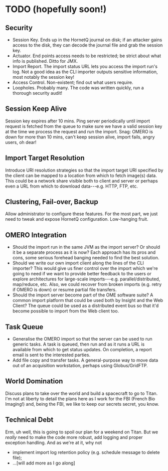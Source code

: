TODO (hopefully soon!) 
====

Security
--------
* Session Key. Ends up in the HornetQ journal on disk; if an attacker gains
access to the disk, they can decode the journal file and grab the session
key.
* Actuator. End points access needs to be restricted; be strict about what
info is published. Ditto for JMX.
* Import Report. The import status URL lets you access the import run's log.
Not a good idea as the CLI importer outputs sensitive information, most notably
the session key!
* Access Control. Non-existent; find out what users require.
* Loopholes. Probably many. The code was written quickly, run a thorough
security audit!

Session Keep Alive
------------------
Session key expires after 10 mins. Ping server periodically until import
request is fetched from the queue to make sure we have a valid session
key at the time we process the request and run the import.
Snag: OMERO is down for more than 10 mins, can't keep session alive, import
fails, angry users, oh dear!

Import Target Resolution
------------------------
Introduce URI resolution strategies so that the import target URI specified
by the client can be mapped to a location from which to fetch image(s) data.
This could be a network share visible both to client and server or perhaps
even a URL from which to download data---e.g. HTTP, FTP, etc.

Clustering, Fail-over, Backup
-----------------------------
Allow administrator to configure these features. For the most part, we just
need to tweak and expose HornetQ configuration. Low-hanging fruit.

OMERO Integration
-----------------
* Should the import run in the same JVM as the import server? Or should it be
a separate process as it is now? Each approach has its pros and cons, some
serious forehead banging needed to find the best solution.
* Should we write our own import client along the lines of the CLI importer?
This would give us finer control over the import which we're going to need
if we want to provide better feedback to the users or explore architectures
for large-scale imports---e.g. parallel/distributed, map/reduce, etc. Also,
we could recover from broken imports (e.g. retry if OMERO is down) or resume
partial file transfers.
* Should the import server become part of the OME software suite? A common
import platform that could be used both by Insight and the Web Client? The
queue could be used as a distributed event bus so that it'd become possible
to import from the Web client too.

Task Queue
----------
* Generalise the OMERO import so that the server can be used to run generic
tasks. A task is queued, then run and as it runs a URL is available from which
to get status updates. On completion, a report email is sent to the interested
parties.
* Add file copy and transfer tasks. A general-purpose way to move data out of
an acquisition workstation, perhaps using Globus/GridFTP.

World Domination
----------------
Discuss plans to take over the world and build a spacecraft to go to Titan.
I'm not at liberty to detail the plans here as I work for the FBI (French Bio
Imaging!) and, being the FBI, we like to keep our secrets secret, you know.

Technical Debt
--------------
Erm, uh well, this is going to spoil our plan for a weekend on Titan.
But we *really* need to make the code more robust, add logging and proper
exception handling. And as we're at it, why not

* implement import log retention policy (e.g. schedule message to delete file);
* ...[will add more as I go along]

